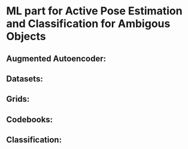 # ML part for Active Pose Estimation and Classification for Ambigous Objects

## Augmented Autoencoder:

## Datasets:

## Grids:

## Codebooks:

## Classification:
